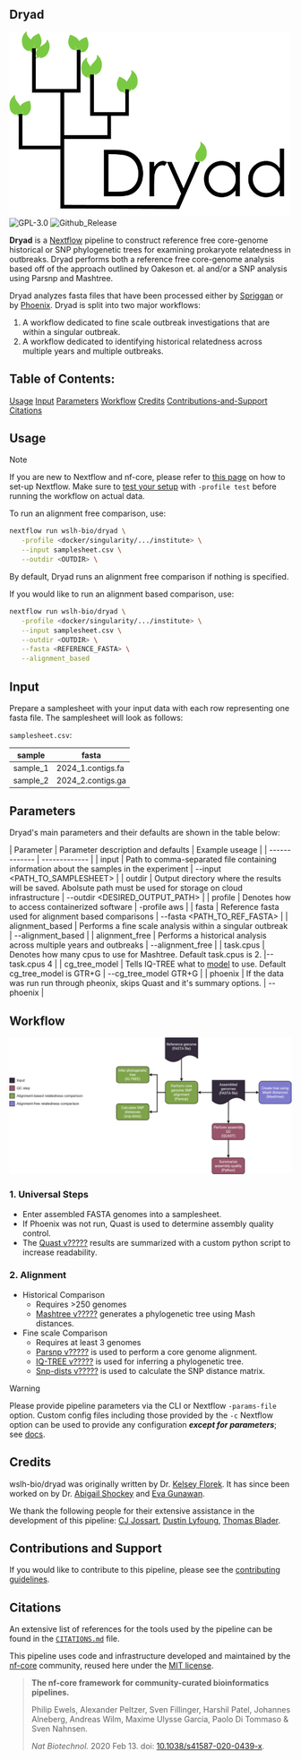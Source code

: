 ## Dryad
![dryad_logo](assets/dryad_logo_500.png)
![GPL-3.0]()
![Github_Release]()

**Dryad** is a [Nextflow](https://www.nextflow.io/) pipeline to construct reference free core-genome historical or SNP phylogenetic trees for examining prokaryote relatedness in outbreaks. Dryad performs both a reference free core-genome analysis based off of the approach outlined by Oakeson et. al and/or a SNP analysis using Parsnp and Mashtree.

Dryad analyzes fasta files that have been processed either by [Spriggan](https://github.com/wslh-bio/spriggan) or by [Phoenix](https://github.com/CDCgov/phoenix). Dryad is split into two major workflows:
1. A workflow dedicated to fine scale outbreak investigations that are within a singular outbreak.
2. A workflow dedicated to identifying historical relatedness across multiple years and multiple outbreaks.  

## Table of Contents:
[Usage](#usage)
[Input](#input)
[Parameters](#parameters)
[Workflow](#workflow)
[Credits](#credits)
[Contributions-and-Support](#contributions-and-support)
[Citations](#citations)

## Usage

> [!NOTE]
> If you are new to Nextflow and nf-core, please refer to [this page](https://nf-co.re/docs/usage/installation) on how to set-up Nextflow. Make sure to [test your setup](https://nf-co.re/docs/usage/introduction#how-to-run-a-pipeline) with `-profile test` before running the workflow on actual data.

To run an alignment free comparison, use:

```bash
nextflow run wslh-bio/dryad \
   -profile <docker/singularity/.../institute> \
   --input samplesheet.csv \
   --outdir <OUTDIR> \
```
By default, Dryad runs an alignment free comparison if nothing is specified. 

If you would like to run an alignment based comparison, use:

```bash
nextflow run wslh-bio/dryad \
   -profile <docker/singularity/.../institute> \
   --input samplesheet.csv \
   --outdir <OUTDIR> \
   --fasta <REFERENCE_FASTA> \
   --alignment_based 
```

## Input

Prepare a samplesheet with your input data with each row representing one fasta file. The samplesheet will look as follows:

`samplesheet.csv`:

| sample | fasta |
| ------------- | ------------- | 
| sample_1 | 2024_1.contigs.fa |
| sample_2 | 2024_2.contigs.ga |

## Parameters

Dryad's main parameters and their defaults are shown in the table below:

| Parameter | Parameter description and defaults | Example useage |
| ------------- | ------------- |
| input | Path to comma-separated file containing information about the samples in the experiment | --input <PATH_TO_SAMPLESHEET> |
| outdir | Output directory where the results will be saved. Abolsute path must be used for storage on cloud infrastructure | --outdir <DESIRED_OUTPUT_PATH> |
| profile | Denotes how to access containerized software | -profile aws |
| fasta | Reference fasta used for alignment based comparisons | --fasta <PATH_TO_REF_FASTA> |
| alignment_based | Performs a fine scale analysis within a singular outbreak | --alignment_based |
| alignment_free | Performs a historical analysis across multiple years and outbreaks | --alignment_free |
| task.cpus | Denotes how many cpus to use for Mashtree. Default task.cpus is 2. |--task.cpus 4 |
| cg_tree_model | Tells IQ-TREE what to [model](http://www.iqtree.org/doc/Substitution-Models) to use. Default cg_tree_model is GTR+G | --cg_tree_model GTR+G |
| phoenix | If the data was run run through pheonix, skips Quast and it's summary options. | --phoenix |

## Workflow

![dryad_workflow](assets/Dryadv4Transparent.drawio.png)

### 1. Universal Steps
   - Enter assembled FASTA genomes into a samplesheet. 
   - If Phoenix was not run, Quast is used to determine assembly quality control.
   - The [Quast v?????](http://bioinf.spbau.ru/quast) results are summarized with a custom python script to increase readability.
### 2. Alignment
   - Historical Comparison
      - Requires >250 genomes
      - [Mashtree v?????](https://github.com/lskatz/mashtree) generates a phylogenetic tree using Mash distances. 
   - Fine scale Comparison
      - Requires at least 3 genomes
      - [Parsnp v?????](https://github.com/marbl/parsnp) is used to perform a core genome alignment.
      - [IQ-TREE v?????](https://github.com/Cibiv/IQ-TREE) is used for inferring a phylogenetic tree.
      - [Snp-dists v?????](https://github.com/tseemann/snp-dists) is used to calculate the SNP distance matrix.

> [!WARNING]
> Please provide pipeline parameters via the CLI or Nextflow `-params-file` option. Custom config files including those provided by the `-c` Nextflow option can be used to provide any configuration _**except for parameters**_;
> see [docs](https://nf-co.re/usage/configuration#custom-configuration-files).

## Credits

wslh-bio/dryad was originally written by Dr. [Kelsey Florek](https://github.com/k-florek). It has since been worked on by Dr. [Abigail Shockey](https://github.com/AbigailShockey) and [Eva Gunawan](https://github.com/evagunawan).

We thank the following people for their extensive assistance in the development of this pipeline:
[CJ Jossart](https://github.com/cjjossart), [Dustin Lyfoung](https://github.com/dtlyfoung), [Thomas Blader](https://github.com/z-tb).

## Contributions and Support

If you would like to contribute to this pipeline, please see the [contributing guidelines](.github/CONTRIBUTING.md).

## Citations

<!-- TODO nf-core: Add citation for pipeline after first release. Uncomment lines below and update Zenodo doi and badge at the top of this file. -->
<!-- If you use wslh-bio/dryad for your analysis, please cite it using the following doi: [10.5281/zenodo.XXXXXX](https://doi.org/10.5281/zenodo.XXXXXX) -->

<!-- TODO nf-core: Add bibliography of tools and data used in your pipeline -->

An extensive list of references for the tools used by the pipeline can be found in the [`CITATIONS.md`](CITATIONS.md) file.

This pipeline uses code and infrastructure developed and maintained by the [nf-core](https://nf-co.re) community, reused here under the [MIT license](https://github.com/nf-core/tools/blob/master/LICENSE).

> **The nf-core framework for community-curated bioinformatics pipelines.**
>
> Philip Ewels, Alexander Peltzer, Sven Fillinger, Harshil Patel, Johannes Alneberg, Andreas Wilm, Maxime Ulysse Garcia, Paolo Di Tommaso & Sven Nahnsen.
>
> _Nat Biotechnol._ 2020 Feb 13. doi: [10.1038/s41587-020-0439-x](https://dx.doi.org/10.1038/s41587-020-0439-x).
